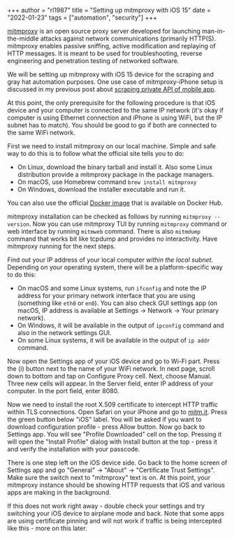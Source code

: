 +++
author = "rl1987"
title = "Setting up mitmproxy with iOS 15"
date = "2022-01-23"
tags = ["automation", "security"]
+++

[mitmproxy](https://mitmproxy.org/) is an open source proxy server developed for launching 
man-in-the-middle attacks against network communications (primarily HTTP(S). mitmproxy 
enables passive sniffing, active modification and replaying of HTTP messages. It is meant 
to be used for troubleshooting, reverse engineering and penetration testing of networked
software. 

We will be setting up mitmproxy with iOS 15 device for the scraping and gray hat automation
purposes. One use case of mitmproxy-iPhone setup is discussed in my previous post about
[scraping private API of mobile app](/post/using-python-and-mitmproxy-to-scrape-private-api-of-mobile-app/).

At this point, the only prerequisite for the following procedure is that iOS device and your
computer is connected to the same IP network (it's okay if computer is using Ethernet connection
and iPhone is using WiFi, but the IP subnet has to match). You should be good to go if both are 
connected to the same WiFi network.

First we need to install mitmproxy on our local machine. Simple and safe way to do this is to
follow what the official site tells you to do:

* On Linux, download the binary tarball and install it. Also some Linux distribution provide a
mitmproxy package in the package managers.
* On macOS, use Homebrew command `brew install mitmproxy`
* On Windows, download the installer executable and run it.

You can also use the official [Docker image](https://hub.docker.com/r/mitmproxy/mitmproxy/) that
is available on Docker Hub.

mitmproxy installation can be checked as follows by running `mitmproxy --version`. Now you
can use mitmproxy TUI by running `mitmproxy` command or web interface by running `mitmweb`
command. There is also `mitmdump` command that works bit like tcpdump and provides no interactivity.
Have mitmproxy running for the next steps.

Find out your IP address of your local computer *within the local subnet*. Depending on your 
operating system, there will be a platform-specific way to do this:

* On macOS and some Linux systems, run `ifconfig` and note the IP address for your primary 
network interface that you are using (something like `eth0` or `en0`). You can also check GUI
settings app (on macOS, IP address is available at Settings -> Network -> Your primary network).
* On Windows, it will be available in the output of `ipconfig` command and also in the network
settings GUI.
* On some Linux systems, it will be available in the output of `ip addr` command.

Now open the Settings app of your iOS device and go to Wi-Fi part. Press the (i) button next
to the name of your WiFi network. In next page, scroll down to bottom and tap on Configure
Proxy cell. Next, choose Manual. Three new cells will appear. In the Server field, enter 
IP address of your computer. In the port field, enter 8080.

Now we need to install the root X.509 certificate to intercept HTTP traffic within TLS
connections. Open Safari on your iPhone and go to [mitm.it](http://mitm.it). Press the green
button below "iOS" label. You will be asked if you want to download configuration profile -
press Allow button. Now go back to Settings app. You will see "Profile Downloaded" cell on 
the top. Pressing it will open the "Install Profile" dialog with Install button at the top - 
press it and verify the installation with your passcode. 

There is one step left on the iOS device side. Go back to the home screen of Settings app 
and go "General" -> "About" -> "Certificate Trust Settings". Make sure the switch next to
"mitmproxy" text is on. At this point, your mitmproxy instance should be showing HTTP
requests that iOS and various apps are making in the background. 

If this does not work right away - double check your settings and try switching your iOS
device to airplane mode and back. Note that some apps are using certificate pinning and
will not work if traffic is being intercepted like this - more on this later.
